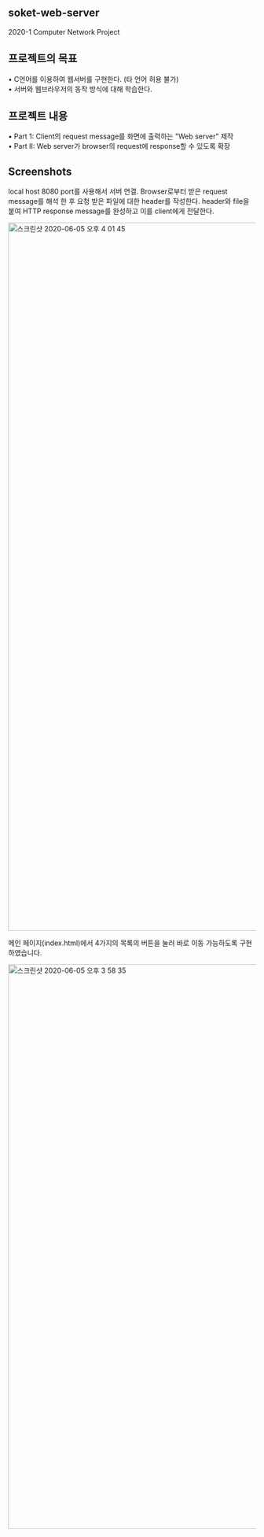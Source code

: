 ## soket-web-server
2020-1 Computer Network Project

## 프로젝트의 목표
• C언어를 이용하여 웹서버를 구현한다. (타 언어 허용 불가)  
• 서버와 웹브라우저의 동작 방식에 대해 학습한다.  

##  프로젝트 내용  
• Part 1: Client의 request message를 화면에 출력하는 "Web server" 제작  
• Part II: Web server가 browser의 request에 response할 수 있도록 확장  

## Screenshots
local host 8080 port를 사용해서 서버 연결.
Browser로부터 받은 request message를 해석 한 후 요청 받은 파일에 대한 header를 작성한다.
header와 file을 붙여 HTTP response message를 완성하고 이를 client에게 전달한다.  

<img width="1440" alt="스크린샷 2020-06-05 오후 4 01 45" src="https://user-images.githubusercontent.com/42709887/83846676-f0a2bb00-a745-11ea-9ce5-5e807afe0493.png">

메인 페이지(index.html)에서 4가지의 목록의 버튼을 눌러 바로 이동 가능하도록 구현하였습니다.

<img width="1148" alt="스크린샷 2020-06-05 오후 3 58 35" src="https://user-images.githubusercontent.com/42709887/83846390-7a9e5400-a745-11ea-91e5-d6365e201b4a.png">
